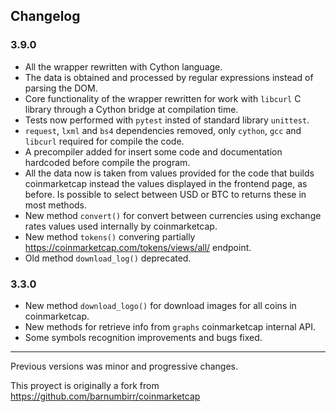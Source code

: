 ## Changelog

### 3.9.0
- All the wrapper rewritten with Cython language.
- The data is obtained and processed by regular expressions instead of parsing the DOM.
- Core functionality of the wrapper rewritten for work with `libcurl` C library through a Cython bridge at compilation time.
- Tests now performed with `pytest` insted of standard library `unittest`.
- `request`, `lxml` and `bs4` dependencies removed, only `cython`, `gcc` and `libcurl` required for compile the code.
- A precompiler added for insert some code and documentation hardcoded before compile the program.
- All the data now is taken from values provided for the code that builds coinmarketcap instead the values displayed in the frontend page, as before. Is possible to select between USD or BTC to returns these in most methods.
- New method `convert()` for convert between currencies using exchange rates values used internally by coinmarketcap.
- New method `tokens()` convering partially https://coinmarketcap.com/tokens/views/all/ endpoint.
- Old method `download_log()` deprecated.

### 3.3.0
- New method `download_logo()` for download images for all coins in coinmarketcap.
- New methods for retrieve info from `graphs` coinmarketcap internal API.
- Some symbols recognition improvements and bugs fixed.

_____________________

Previous versions was minor and progressive changes.

This proyect is originally a fork from https://github.com/barnumbirr/coinmarketcap


